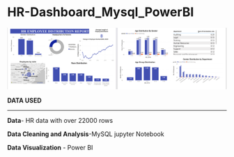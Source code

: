 # HR-Dashboard_Mysql_PowerBI



![image alt](https://github.com/Aasthataluja09/HR-Dashboard_Mysql_PowerBI/blob/e39eb7d1b37b6742e8bb4ec7374db666c2a7dc4c/HR_ReportScreenshot_2025-07-17_hr.png)



**DATA USED**


**                                                                                                                           **

**Data**- HR data with over 22000 rows

**Data Cleaning and Analysis**-MySQL jupyter Notebook

**Data Visualization** - Power BI

